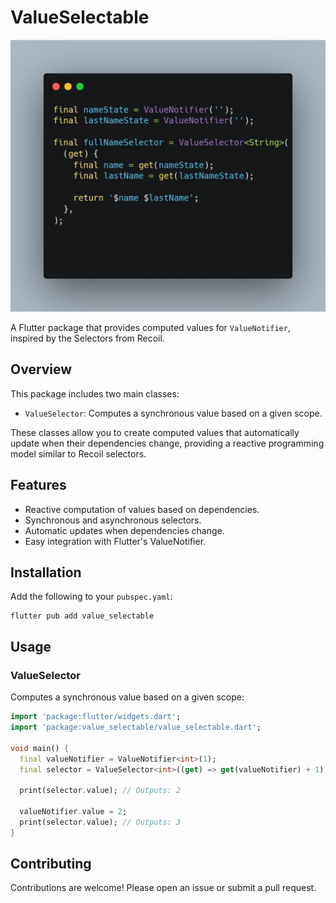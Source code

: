 # ValueSelectable


![image](https://github.com/Flutterando/value_selectable/blob/main/assets/image.png?raw=true)

A Flutter package that provides computed values for `ValueNotifier`, inspired by the Selectors from Recoil.


## Overview

This package includes two main classes:

- `ValueSelector`: Computes a synchronous value based on a given scope.

These classes allow you to create computed values that automatically update when their dependencies change, providing a reactive programming model similar to Recoil selectors.

## Features

- Reactive computation of values based on dependencies.
- Synchronous and asynchronous selectors.
- Automatic updates when dependencies change.
- Easy integration with Flutter's ValueNotifier.


## Installation

Add the following to your `pubspec.yaml`:

```
flutter pub add value_selectable
```


## Usage

### ValueSelector

Computes a synchronous value based on a given scope:

```dart
import 'package:flutter/widgets.dart';
import 'package:value_selectable/value_selectable.dart';

void main() {
  final valueNotifier = ValueNotifier<int>(1);
  final selector = ValueSelector<int>((get) => get(valueNotifier) + 1);

  print(selector.value); // Outputs: 2

  valueNotifier.value = 2;
  print(selector.value); // Outputs: 3
}

```



## Contributing

Contributions are welcome! Please open an issue or submit a pull request.
